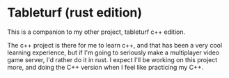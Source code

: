 # Tableturf (rust edition)

This is a companion to my other project, tableturf c++ edition.

The c++ project is there for me to learn c++, and that has been a very cool learning experience, but if I'm going to seriously make a multiplayer video game server, I'd rather do it in rust. I expect I'll be working on this project more, and doing the C++ version when I feel like practicing my C++.
